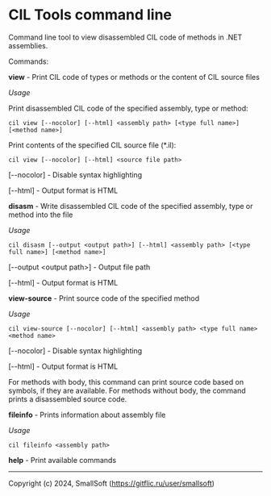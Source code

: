 # CIL Tools command line

Command line tool to view disassembled CIL code of methods in .NET assemblies.

Commands:

**view** - Print CIL code of types or methods or the content of CIL source files

*Usage*

Print disassembled CIL code of the specified assembly, type or method:

    cil view [--nocolor] [--html] <assembly path> [<type full name>] [<method name>]

Print contents of the specified CIL source file (*.il):

    cil view [--nocolor] [--html] <source file path>


[--nocolor] - Disable syntax highlighting

[--html] - Output format is HTML

**disasm** - Write disassembled CIL code of the specified assembly, type or method into the file

*Usage*

    cil disasm [--output <output path>] [--html] <assembly path> [<type full name>] [<method name>]

[--output \<output path\>] - Output file path

[--html] - Output format is HTML

**view-source** - Print source code of the specified method

*Usage*

    cil view-source [--nocolor] [--html] <assembly path> <type full name> <method name>


[--nocolor] - Disable syntax highlighting

[--html] - Output format is HTML


For methods with body, this command can print source code based on symbols, if they are available. For methods without body, the command prints a disassembled source code.

**fileinfo** - Prints information about assembly file

*Usage*

    cil fileinfo <assembly path>

**help** - Print available commands

---

Copyright (c) 2024, SmallSoft (https://gitflic.ru/user/smallsoft)
